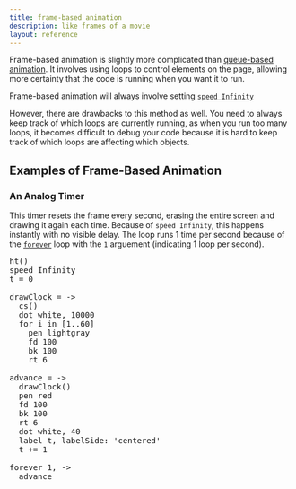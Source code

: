 ```yaml
---
title: frame-based animation
description: like frames of a movie
layout: reference
---
```


Frame-based animation is slightly more complicated than [queue-based animation](qanimation.html). It involves using loops to control elements on the page, allowing more certainty that the code is running when you want it to run. 

Frame-based animation will always involve setting [`speed Infinity`](speed.html)

However, there are drawbacks to this method as well. You need to always keep track of which loops are currently running, as when you run too many loops, it becomes difficult to debug your code because it is hard to keep track of which loops are affecting which objects. 

## Examples of Frame-Based Animation

### An Analog Timer

This timer resets the frame every second, erasing the entire screen and drawing it again each time. Because of `speed Infinity`, this happens instantly with no visible delay. The loop runs 1 time per second because of the [`forever`](forever.html) loop with the `1` arguement (indicating 1 loop per second). 

<pre class="examp">
ht()
speed Infinity
t = 0

drawClock = ->
  cs()
  dot white, 10000
  for i in [1..60]
    pen lightgray
    fd 100
    bk 100
    rt 6

advance = ->
  drawClock()
  pen red
  fd 100
  bk 100
  rt 6
  dot white, 40
  label t, labelSide: 'centered'
  t += 1

forever 1, ->
  advance
</pre>

<script type="figure" height=220 width=220>
ht()
speed Infinity
t = 0

drawClock = ->
  cs()
  dot white, 10000
  for i in [1..60]
    pen lightgray
    fd 100
    bk 100
    rt 6

advance = ->
  drawClock()
  pen red
  fd 100
  bk 100
  rt 6
  dot white, 40
  label t, labelSide: 'centered'
  t += 1

forever 1, ->
  advance
</script>
